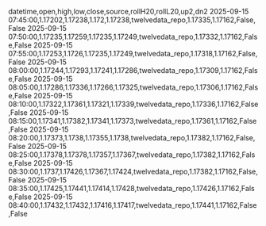 datetime,open,high,low,close,source,rollH20,rollL20,up2,dn2
2025-09-15 07:45:00,1.17202,1.17238,1.172,1.17238,twelvedata_repo,1.17335,1.17162,False,False
2025-09-15 07:50:00,1.17235,1.17259,1.17235,1.17249,twelvedata_repo,1.17332,1.17162,False,False
2025-09-15 07:55:00,1.17253,1.1726,1.17235,1.17249,twelvedata_repo,1.17318,1.17162,False,False
2025-09-15 08:00:00,1.17244,1.17293,1.17241,1.17286,twelvedata_repo,1.17309,1.17162,False,False
2025-09-15 08:05:00,1.17286,1.17336,1.17266,1.17325,twelvedata_repo,1.17306,1.17162,False,False
2025-09-15 08:10:00,1.17322,1.17361,1.17321,1.17339,twelvedata_repo,1.17336,1.17162,False,False
2025-09-15 08:15:00,1.17341,1.17382,1.17341,1.17373,twelvedata_repo,1.17361,1.17162,False,False
2025-09-15 08:20:00,1.17373,1.1738,1.17355,1.1738,twelvedata_repo,1.17382,1.17162,False,False
2025-09-15 08:25:00,1.17378,1.17378,1.17357,1.17367,twelvedata_repo,1.17382,1.17162,False,False
2025-09-15 08:30:00,1.1737,1.17426,1.17367,1.17424,twelvedata_repo,1.17382,1.17162,False,False
2025-09-15 08:35:00,1.17425,1.17441,1.17414,1.17428,twelvedata_repo,1.17426,1.17162,False,False
2025-09-15 08:40:00,1.17432,1.17432,1.17416,1.17417,twelvedata_repo,1.17441,1.17162,False,False
